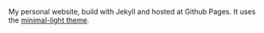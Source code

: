 My personal website, build with Jekyll and hosted at Github Pages.
It uses the [minimal-light theme](https://github.com/yaoyao-liu/minimal-light).
